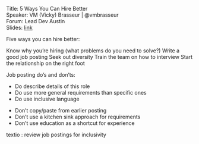Title: 5 Ways You Can Hire Better  
Speaker: VM (Vicky) Brasseur | @vmbrasseur  
Forum: Lead Dev Austin  
Slides: [link](https://ia803105.us.archive.org/24/items/tld2018-austin-hiringtips/03-tld2018-austin-hiringtips-with_speaker_notes.pdf)

Five ways you can hire better:

Know why you’re hiring (what problems do you need to solve?)
Write a good job posting
Seek out diversity
Train the team on how to interview
Start the relationship on the right foot

Job posting do’s and don’ts:
+ Do describe details of this role
+ Do use more general requirements than specific ones
+ Do use inclusive language
- Don’t copy/paste from earlier posting
- Don’t use a kitchen sink approach for requirements
- Don’t use education as a shortcut for experience

textio : review job postings for inclusivity
